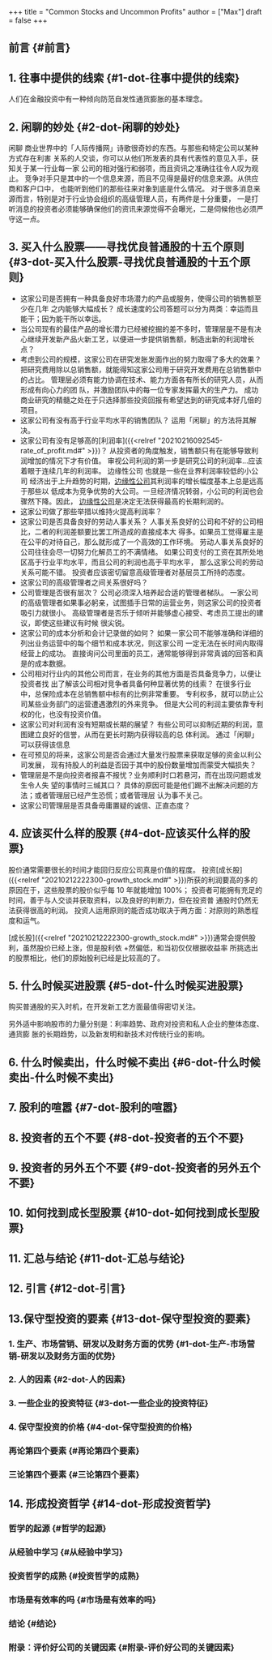 +++
title = "Common Stocks and Uncommon Profits"
author = ["Max"]
draft = false
+++

## 前言 {#前言}


## 1. 往事中提供的线索 {#1-dot-往事中提供的线索}

人们在金融投资中有一种倾向防范自发性通货膨胀的基本理念。


## 2. 闲聊的妙处 {#2-dot-闲聊的妙处}

闲聊
商业世界中的「人际传播网」诗歌很奇妙的东西。与那些和特定公司以某种方式存在利害
关系的人交谈，你可以从他们所发表的具有代表性的意见入手，获知关于某一行业每一家
公司的相对强行和弱项，而且资讯之准确往往令人叹为观止。
竞争对手只是其中的一个信息来源，而且不见得是最好的信息来源。从供应商和客户口中，
也能听到他们的那些往来对象到底是什么情况。
对于很多消息来源而言，特别是对于行业协会组织的高级管理人员，有两件是十分重要，
一是打听消息的投资者必须能够确保他们的资讯来源觉得不会曝光，二是伺候他也必须严
守这一点。


## 3. 买入什么股票——寻找优良普通股的十五个原则 {#3-dot-买入什么股票-寻找优良普通股的十五个原则}

-   这家公司是否拥有一种具备良好市场潜力的产品或服务，使得公司的销售额至少在几年
    之内能够大幅成长？
    成长速度的公司答题可以分为两类：幸运而且能干；因为能干所以幸运。
-   当公司现有的最佳产品的增长潜力已经被挖掘的差不多时，管理层是不是有决
    心继续开发新产品火新工艺，以便进一步提供销售额，制造出新的利润增长点？
-   考虑到公司的规模，这家公司在研究发胀发面作出的努力取得了多大的效果？
    把研究费用除以总销售额，就能得知这家公司用于研究开发费用在总销售额中的占比。
    管理层必须有能力协调在技术、能力方面各有所长的研究人员，从而形成有向心力的团
    队，并激励团队中的每一位专家发挥最大的生产力。
    成功商业研究的精髓之处在于只选择那些投资回报有希望达到的研究成本好几倍的项目。
-   这家公司有没有高于行业平均水平的销售团队？
    运用「闲聊」的方法将其解决。
-   这家公司有没有足够高的[利润率]({{<relref "20210216092545-rate_of_profit.md#" >}})？
    从投资者的角度触发，销售额只有在能够导致利润增加的情况下才有价值。
    审视公司利润的第一步是研究公司的利润率...应该着眼于连续几年的利润率。
    <a id="org4e528d7">边缘性公司</a>
    也就是一些在业界利润率较低的小公司
    经济出于上升趋势的时期，[边缘性公司](#org4e528d7)其利润率的增长幅度基本上总是远高于那些以
    低成本为竞争优势的大公司。一旦经济情况转弱，小公司的利润也会骤然下降。因此，
    [边缘性公司](#org4e528d7)是决定无法获得最高的长期利润的。
-   这家公司做了那些举措以维持火提高利润率？
-   这家公司是否具备良好的劳动人事关系？
    人事关系良好的公司和不好的公司相比，二者的利润差额要比罢工所造成的直接成本大
    得多。如果员工觉得雇主是在公平的对待自己，那么就形成了一个高效的工作环境。
    劳动人事关系良好的公司往往会尽一切努力化解员工的不满情绪。
    如果公司支付的工资在其所处地区高于行业平均水平，而且公司的利润也高于平均水平，
    那么这家公司的劳动关系可能不错。
    投资者应该密切留意高级管理者对基层员工所持的态度。
-   这家公司的高级管理者之间关系很好吗？
-   公司管理是否很有层次？
    公司必须深入培养起合适的管理者梯队。
    一家公司的高级管理者如果事必躬亲，试图插手日常的运营业务，则这家公司的投资者
    吸引力就很小。
    高级管理者是否乐于倾听并能够虚心接受、考虑员工提出的建议，即使这些建议有时候
    很尖锐。
-   这家公司的成本分析和会计记录做的如何？
    如果一家公司不能够准确和详细的列出业务运营中的每个细节和成本状况，则这家公司
    一定无法在长时间内取得经营上的成功。
    直接询问公司里面的员工，通常能够得到非常真诚的回答和真是的成本数据。
-   公司相对行业内的其他公司而言，在业务的其他方面是否具备竞争力，以便让投资者找
    出了解该公司相对竞争者具备何种显著优势的线索？
    在很多行业中，总保险成本在总销售额中标有的比例非常重要。
    专利权多，就可以防止公司某些业务部门的运营遭遇激烈的外来竞争。
    但是大公司的利润主要依靠专利权的化，也没有投资价值。
-   这家公司对利润有没有短期或长期的展望？
    有些公司可以抑制近期的利润，意图建立良好的信誉，从而在更长时期内获得较高的总
    体利润。
    通过「闲聊」可以获得该信息
-   在可预见的将来，这家公司是否会通过大量发行股票来获取足够的资金以利公司发展，
    现有持股人的利益是否因于其中的股份数量增加而蒙受大幅损失？
-   管理层是不是向投资者报喜不报忧？业务顺利时口若悬河，而在出现问题或发生令人失
    望的事情时三缄其口？
    具体的原因可能是他们踢不出解决问题的方法；或者管理层已经产生恐慌；或者管理层
    认为事不关己。
-   这家公司管理层是否具备毋庸置疑的诚信、正直态度？


## 4. 应该买什么样的股票 {#4-dot-应该买什么样的股票}

股价通常需要很长的时间才能回归反应公司真是价值的程度。
投资[成长股]({{<relref "20210212222300-growth_stock.md#" >}})所获的利润要高的多的原因在于，这些股票的股价似乎每 10 年就能增加
100%；
投资者可能拥有充足的时间，善于与人交谈并获取资料，以及良好的判断力，但在投资普
通股时仍然无法获得很高的利润。
投资人运用原则的能否成功取决于两方面：对原则的熟悉程度和运气。

[成长股]({{<relref "20210212222300-growth_stock.md#" >}})通常会提供股利，虽然股价已经上涨，但是股利依
+然偏低，和当初仅仅根据收益率
所挑选出的股票相比，他们的原始股利已经是比较高的了。


## 5. 什么时候买进股票 {#5-dot-什么时候买进股票}

购买普通股的买入时机，在开发新工艺方面最值得密切关注。

另外适中影响股市的力量分别是：利率趋势、政府对投资和私人企业的整体态度、通货膨
胀的长期趋势，以及新发明和新技术对传统行业的影响。


## 6. 什么时候卖出，什么时候不卖出 {#6-dot-什么时候卖出-什么时候不卖出}


## 7. 股利的喧嚣 {#7-dot-股利的喧嚣}


## 8. 投资者的五个不要 {#8-dot-投资者的五个不要}


## 9. 投资者的另外五个不要 {#9-dot-投资者的另外五个不要}


## 10. 如何找到成长型股票 {#10-dot-如何找到成长型股票}


## 11. 汇总与结论 {#11-dot-汇总与结论}


## 12. 引言 {#12-dot-引言}


## 13.保守型投资的要素 {#13-dot-保守型投资的要素}


### 1. 生产、市场营销、研发以及财务方面的优势 {#1-dot-生产-市场营销-研发以及财务方面的优势}


### 2. 人的因素 {#2-dot-人的因素}


### 3. 一些企业的投资特征 {#3-dot-一些企业的投资特征}


### 4. 保守型投资的价格 {#4-dot-保守型投资的价格}


### 再论第四个要素 {#再论第四个要素}


### 三论第四个要素 {#三论第四个要素}


## 14. 形成投资哲学 {#14-dot-形成投资哲学}


### 哲学的起源 {#哲学的起源}


### 从经验中学习 {#从经验中学习}


### 投资哲学的成熟 {#投资哲学的成熟}


### 市场是有效率的吗 {#市场是有效率的吗}


### 结论 {#结论}


### 附录：评价好公司的关键因素 {#附录-评价好公司的关键因素}
